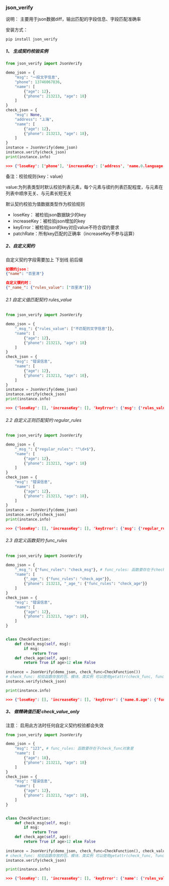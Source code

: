 ### json_verify

说明： 主要用于json数据diff，输出匹配的字段信息、字段匹配准确率

安装方式： 
```shell script
pip install json_verify
```

##### 1、 生成契约校验实例

```python
from json_verify import JsonVerify

demo_json = {
    "msg": "一段文字信息",
    "phone": 13746067836,
    "name": [
        {"age": 12}, 
        {"phone": 213213, "age": 18}
    ]
}
check_json = {
    "msg": None,
    "address": "上海",
    "name": [
        {"age": 12},
        {"phone": 213213, "age": 18},
    ]
}
instance = JsonVerify(demo_json)
instance.verify(check_json)
print(instance.info)
```
```json
>>> {'loseKey': ['phone'], 'increaseKey': ['address', 'name.0.language'], 'keyError': {'msg': {'type_rules': ['str'], 'check_value': None, 'detail': '数据类型错误'}}, 'patchRate': '66.67%'}

```

备注：校验规则{key：value}

value:为列表类型时默认校验列表元素，每个元素与锲约列表匹配程度，与元素在列表中顺序无关、与元素长短无关

默认契约校验为值数据类型作为校验规则

- loseKey： 被检验json数据缺少的key
- increaseKey：被检验json增加的key
- keyError：被检验json的key对应value不符合锲约要求
- patchRate：所有key匹配的正确率（increaseKey不参与运算）

##### 2、自定义契约

自定义契约字段需要加上 下划线 前后缀

```json
如锲约json：
{"name": "百里清"}

自定义锲约时：
{"_name_": {"rules_value": ["百里清"]}}
```





###### 2.1 自定义值匹配契约   rules_value

```python
from json_verify import JsonVerify

demo_json = {
    "_msg_": {"rules_value": ["不匹配的文字信息"]},
    "name": [
        {"age": 12}, 
        {"phone": 213213, "age": 18}
    ]
}
check_json = {
    "msg": "错误信息",
    "name": [
        {"age": 12},
        {"phone": 213213, "age": 18},
    ]
}
instance = JsonVerify(demo_json)
instance.verify(check_json)
print(instance.info)
```
```json
>>> {'loseKey': [], 'increaseKey': [], 'keyError': {'msg': {'rules_value': ['不匹配的文字信息'], 'check_value': '错误信息', 'detail': '期望值与结果值不同'}}, 'patchRate': '80.00%'}
```



###### 2.2 自定义正则匹配契约  regular_rules

```python
from json_verify import JsonVerify

demo_json = {
    "_msg_": {"regular_rules": "^\d+$"},
    "name": [
        {"age": 12}, 
        {"phone": 213213, "age": 18}
    ]
}
check_json = {
    "msg": "错误信息",
    "name": [
        {"age": 12},
        {"phone": 213213, "age": 18},
    ]
}
instance = JsonVerify(demo_json)
instance.verify(check_json)
print(instance.info)
```

```json
>>> {'loseKey': [], 'increaseKey': [], 'keyError': {'msg': {'regular_rules': '^\\d+$', 'check_value': '错误信息', 'detail': '正则匹配错误'}}, 'patchRate': '80.00%'}
```



###### 2.3 自定义函数契约 func_rules

```python
from json_verify import JsonVerify

demo_json = {
    "_msg_": {"func_rules": "check_msg"}, # func_rules: 函数要存在于check_func对象里
    "name": [
        {"_age_": {"func_rules": "check_age"}}, 
        {"phone": 213213, "_age_": {"func_rules": "check_age"}}
    ]
}
check_json = {
    "msg": "错误信息",
    "name": [
        {"age": 12},
        {"phone": 213213, "age": 18},
    ]
}


class CheckFunction:
    def check_msg(self, msg):
        if msg:
            return True
    def check_age(self, age):
        return True if age>12 else False
        
instance = JsonVerify(demo_json, check_func=CheckFunction())
# check_func: 校验函数存放的包、模块、类实例 可以使用getattr(check_func, func_name) 获取的类型
instance.verify(check_json)

print(instance.info)
```

```json
>>> {'loseKey': [], 'increaseKey': [], 'keyError': {'name.0.age': {'func_rules': 'check_age', 'check_value': 12, 'detail': '值不符合函数校验规则'}}, 'patchRate': '80.00%'}
```
##### 3、 做精确值匹配 check_value_only

注意： 启用此方法时任何自定义契约校验都会失效
```python
from json_verify import JsonVerify

demo_json = {
    "msg": "123", # func_rules: 函数要存在于check_func对象里
    "name": [
        {"age": 18}, 
        {"phone": 213213, "age": 18}
    ]
}
check_json = {
    "msg": "错误信息",
    "name": [
        {"age": 12},
        {"phone": 213213, "age": 18},
    ]
}


class CheckFunction:
    def check_msg(self, msg):
        if msg:
            return True
    def check_age(self, age):
        return True if age>12 else False
        
instance = JsonVerify(demo_json, check_func=CheckFunction(), check_value_only=True)
# check_func: 校验函数存放的包、模块、类实例 可以使用getattr(check_func, func_name) 获取的类型
instance.verify(check_json)

print(instance.info)
```
```json
>>> {'loseKey': [], 'increaseKey': [], 'keyError': {'name': {'rules_value': [[{'age': 18}, {'phone': 213213, 'age': 18}]], 'check_value': [{'age': 12}, {'phone': 213213, 'age': 18}], 'detail': '期望值与结果值不同'}, 'name.0': {'rules_value': [{'age': 18}, {'phone': 213213, 'age': 18}], 'check_value': {'age': 12}, 'detail': '期望值与结果值不同'}, 'name.0.age': {'rules_value': [18], 'check_value': 12, 'detail': '期望值与结果值不同'}}, 'patchRate': '40.00%'}
```

